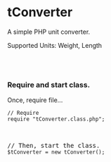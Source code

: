 <h1>tConverter</h1>
<p>A simple PHP unit converter.</p>
<p>Supported Units: Weight, Length</p>
<br/><br/>
<h3>Require and start class.</h3>
Once, require file...
<pre><code>// Require
require "tConverter.class.php";
</code></pre>

<br/>
<pre>// Then, start the class.
<code>$tConverter = new tConverter();</code>
</pre>

